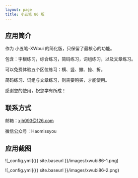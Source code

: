 ```yaml
---
layout: page
title: 小五笔 86 版
---
```


## 应用简介

作为 小五笔-XWbui 的简化版，只保留了最核心的功能。

包含：字根练习，综合练习，简码练习，词组练习，以及文章练习。

可以免费体验五个区位练习：横、竖、撇、捺、折。

简码练习、词组与文章练习，则需要购买，才能使用。

感谢您的使用，祝您学有所成！



## 联系方式

邮箱：xjh093@126.com

微信公众号：Haomissyou



## 应用截图

![_config.yml]({{ site.baseurl }}/images/xwubi86-1.png)

![_config.yml]({{ site.baseurl }}/images/xwubi86-2.png)


